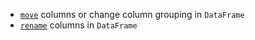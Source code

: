 [//]: # (title: Move/rename columns)

* [`move`](move.md) columns or change column grouping in `DataFrame` 
* [`rename`](rename.md) columns in `DataFrame`
